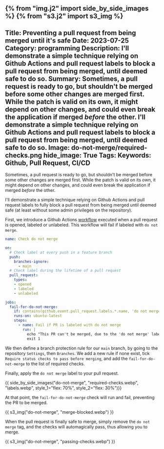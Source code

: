 {% from "img.j2" import side_by_side_images %}
{% from "s3.j2" import s3_img %}
---
Title: Preventing a pull request from being merged until it's safe
Date: 2023-07-25
Category: programming
Description: I'll demonstrate a simple technique relying on Github Actions and pull request labels to block a pull request from being merged, until deemed safe to do so.
Summary: Sometimes, a pull request is ready to go, but shouldn't be merged before some other changes are merged first. While the patch is valid on its own, it might depend on other changes, and could even break the application if merged _before_ the other. I'll demonstrate a simple technique relying on Github Actions and pull request labels to block a pull request from being merged, until deemed safe to do so.
Image: do-not-merge/required-checks.png
hide_image: True
Tags:
Keywords: Github, Pull Request, CI/CD
---

Sometimes, a pull request is ready to go, but shouldn't be merged before some other changes are merged first. While the patch is valid on its own, it might depend on other changes, and could even break the application if merged _before_ the other.

I'll demonstrate a simple technique relying on Github Actions and pull request labels to fully block a pull request from being merged until deemed safe (at least without some admin privileges on the repository).

First, we introduce a Github Actions [workflow](https://github.com/brouberol/5esheets/blob/main/.github/workflows/fail-if-do-not-merge-label.yml) executed when a pull request is opened, labeled or unlabeled. This workflow will fail if labeled with `do not merge`.

```yaml
name: Check do not merge

on:
  # Check label at every push in a feature branch
  push:
    branches-ignore:
      - main
  # Check label during the lifetime of a pull request
  pull_request:
    types:
    - opened
    - labeled
    - unlabeled

jobs:
  fail-for-do-not-merge:
    if: contains(github.event.pull_request.labels.*.name, 'do not merge')
    runs-on: ubuntu-latest
    steps:
      - name: Fail if PR is labeled with do not merge
        run: |
          echo "This PR can't be merged, due to the 'do not merge' label."
          exit 1
```

We then define a branch protection rule for our `main` branch, by going to the repository `Settings`, then `Branches`. We add a new rule if none exist, tick ` Require status checks to pass before merging`, and add the `fail-for-do-not-merge` to the list of required checks.

Finally, apply the `do not merge` label to your pull request.

{{ side_by_side_images("do-not-merge", "required-checks.webp", "labels.webp", style_1="flex: 70%", style_2="flex: 30%")}}

At that point, the `fail-for-do-not-merge` check will run and fail, preventing the PR to be merged.

{{ s3_img("do-not-merge", "merge-blocked.webp") }}

When the pull request is finally safe to merge, simply remove the `do not merge` tag, and the checks will automagically pass, thus allowing you to merge.

{{ s3_img("do-not-merge", "passing-checks.webp") }}